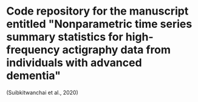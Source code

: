 # Code repository for the manuscript entitled "Nonparametric time series summary statistics for high-frequency actigraphy data from individuals with advanced dementia"

(Suibkitwanchai et al., 2020)
